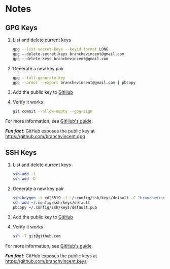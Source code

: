 # Notes

## GPG Keys

1. List and delete current keys

   ```sh
   gpg --list-secret-keys --keyid-format LONG
   gpg –-delete-secret-keys branchevincent@gmail.com
   gpg –-delete-keys branchevincent@gmail.com
   ```

1. Generate a new key pair

   ```sh
   gpg --full-generate-key
   gpg --armor --export branchevincent@gmail.com | pbcopy
   ```

1. Add the public key to [GitHub](https://github.com/settings/gpg/new)

1. Verify it works

   ```sh
   git commit --allow-empty --gpg-sign
   ```

For more information, see [GitHub's guide](https://docs.github.com/en/free-pro-team@latest/github/authenticating-to-github/managing-commit-signature-verification).

**_Fun fact_**: GitHub exposes the public key at <https://github.com/branchvincent.gpg>

## SSH Keys

1. List and delete current keys

   ```sh
   ssh-add -l
   ssh-add -D
   ```

1. Generate a new key pair

   ```sh
   ssh-keygen -t ed25519 -f ~/.config/ssh/keys/default -C "branchevincent@gmail.com"
   ssh-add ~/.config/ssh/keys/default
   pbcopy ~/.config/ssh/keys/default.pub
   ```

1. Add the public key to [GitHub](https://github.com/settings/ssh/new)

1. Verify it works

   ```sh
   ssh -T git@github.com
   ```

For more information, see [GitHub's guide](https://docs.github.com/en/free-pro-team@latest/github/authenticating-to-github/connecting-to-github-with-ssh).

**_Fun fact_**: GitHub exposes the public keys at <https://github.com/branchvincent.keys>
